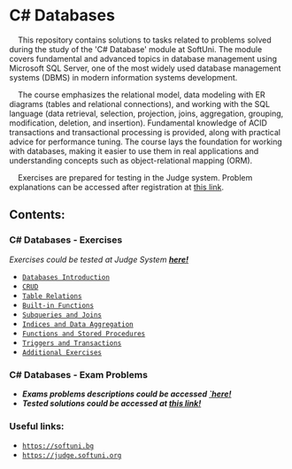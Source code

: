 # C# Databases
&nbsp;&nbsp;&nbsp;&nbsp;This repository contains solutions to tasks related to problems solved during the study of the 'C# Database' module at SoftUni. The module covers fundamental and advanced topics in database management using Microsoft SQL Server, one of the most widely used database management systems (DBMS) in modern information systems development.

&nbsp;&nbsp;&nbsp;&nbsp;The course emphasizes the relational model, data modeling with ER diagrams (tables and relational connections), and working with the SQL language (data retrieval, selection, projection, joins, aggregation, grouping, modification, deletion, and insertion). Fundamental knowledge of ACID transactions and transactional processing is provided, along with practical advice for performance tuning. The course lays the foundation for working with databases, making it easier to use them in real applications and understanding concepts such as object-relational mapping (ORM).

&nbsp;&nbsp;&nbsp;&nbsp;Exercises are prepared for testing in the Judge system. Problem explanations can be accessed after registration at [this link](https://judge.softuni.org/Contests/#!/List/ByCategory/63/CSharp-Databases-Basics).
## Contents:
### C# Databases - Exercises
*Exercises could be tested at Judge System [**here!**](https://judge.softuni.org/Contests/#!/List/ByCategory/62/CSharp-Databases-Basics-Exercises)*
   - [`Databases Introduction`](https://github.com/yavor-gornalov/CSharp-DB/tree/main/DB-Exercises/01-DB-Introduction)
   - [`CRUD`](https://github.com/yavor-gornalov/CSharp-DB/tree/main/DB-Exercises/02-CRUD)
   - [`Table Relations`](https://github.com/yavor-gornalov/CSharp-DB/tree/main/DB-Exercises/03-Table-Relations)
   - [`Built-in Functions`](https://github.com/yavor-gornalov/CSharp-DB/tree/main/DB-Exercises/04-Built-in-Functions)
   - [`Subqueries and Joins`](https://github.com/yavor-gornalov/CSharp-DB/tree/main/DB-Exercises/05-Subqueries-and-Joins)
   - [`Indices and Data Aggregation`](https://github.com/yavor-gornalov/CSharp-DB/tree/main/DB-Exercises/06-Indices-and-Data-Aggregation)
   - [`Functions and Stored Procedures`](https://github.com/yavor-gornalov/CSharp-DB/tree/main/DB-Exercises/07-Functions-and-Stored-Procedures)
   - [`Triggers and Transactions`](https://github.com/yavor-gornalov/CSharp-DB/tree/main/DB-Exercises/08-Triggers-and-Transactions)
   - [`Additional Exercises`](https://github.com/yavor-gornalov/CSharp-DB/tree/main/DB-Exercises/09-Additional-Exercises)

### C# Databases - Exam Problems
   - ***Exams problems descriptions could be accessed [**`here!**](https://judge.softuni.org/Contests/#!/List/ByCategory/62/CSharp-Databases-Basics-Exercises)***
   - ***Tested solutions could be accessed at [**this link!**](https://github.com/yavor-gornalov/CSharp-DB/tree/main/DB-Exams)***

### Useful links: 
  - [`https://softuni.bg`](https://softuni.bg/)
  - [`https://judge.softuni.org`](https://judge.softuni.org)

